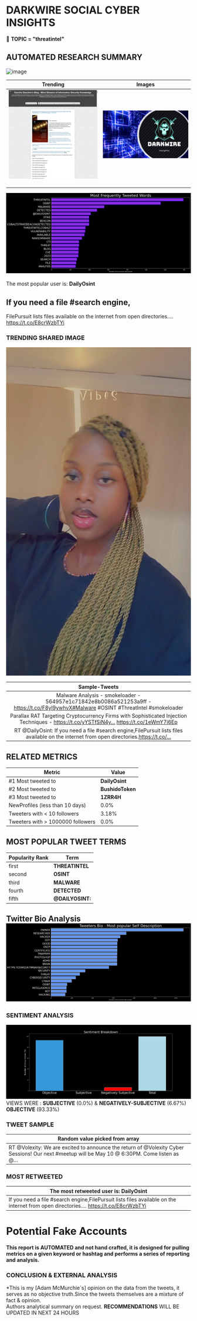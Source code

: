 # DARKWIRE SOCIAL CYBER INSIGHTS 
&#x1F34E; **TOPIC = "threatintel"**

## AUTOMATED RESEARCH SUMMARY
  ![image](darkLogo.png)   

|  Trending  |   Images | 
:-------------------------:|:-------------------------:
|  ![image](assets/threatintel/imageFile1.jpg)     <img width=200/> | ![image](assets/threatintel/imageFile2.jpg) <img width=200/> |   
 
 
![image](assets/threatintel/TWEETS.png)
<br></br>
The most popular user is: **DailyOsint**  
 

## If you need a file #search engine,

FilePursuit lists files available on the internet from open directories.… https://t.co/E8crWzbTYi 

  




### TRENDING SHARED IMAGE

![image](assets/threatintel/twitterPostedImage.png)



|                **Sample-Tweets**        |
| :-------------: |
| Malware Analysis - smokeloader - 564957e1c71842e8b0086a521253a9ff - https://t.co/F8yl9ywhvX#Malware #OSINT #ThreatIntel  #smokeloader |
| Parallax RAT Targeting Cryptocurrency Firms with Sophisticated Injection Techniques - https://t.co/yYSTfSiN4y… https://t.co/1eWmY7i6Ep |
| RT @DailyOsint: If you need a file #search engine,FilePursuit lists files available on the internet from open directories.https://t.co/… |

## RELATED METRICS<br>
| Metric | Value |
| ------------- | ------------- |
| #1 Most tweeted to  | **DailyOsint** |
| #2 Most tweeted to  | **BushidoToken** |
| #3 Most tweeted to  | **1ZRR4H** |
| NewProfiles (less than 10 days) | 0.0%  |
| Tweeters with < 10 followers  | 3.18%|
| Tweeters with > 1000000 followers  | 0.0%  |



## MOST POPULAR TWEET TERMS 


| Popularity Rank  | Term |
| ------------- | ------------- |
| first  | **THREATINTEL**  |
| second  | **OSINT**  |
| third  | **MALWARE** |
| fourth  | **DETECTED**  |
| fifth  | **@DAILYOSINT:**  |


## Twitter Bio Analysis![image](assets/threatintel/BIO.png)
### SENTIMENT ANALYSIS
![image](assets/threatintel/sentiment.png)
VIEWS WERE : **SUBJECTIVE**  (0.0%) & **NEGATIVELY-SUBJECTIVE** (6.67%) **OBJECTIVE** (93.33%)

### TWEET SAMPLE 
| Random value picked from array |
| ------------- |
|RT @Volexity: We are excited to announce the return of @Volexity Cyber Sessions! Our next #meetup will be May 10 @ 6:30PM. Come listen as @… |

### MOST RETWEETED 

| The most retweeted user is: **DailyOsint**  |
| ------------- |
| If you need a file #search engine,FilePursuit lists files available on the internet from open directories.… https://t.co/E8crWzbTYi |

# Potential Fake Accounts
 

<b> This report is AUTOMATED and not hand crafted, it is designed for pulling metrics on a given keyword or hashtag and performs a series of reporting and analysis.</b>  
### CONCLUSION & EXTERNAL ANALYSIS

*This is my [Adam McMurchie`s] opinion on the data from the tweets, it serves as no objective truth.Since the tweets themselves are a mixture of fact & opinion.<br>
Authors analytical summary on request.
**RECOMMENDATIONS** WILL BE UPDATED IN NEXT  24 HOURS <br>